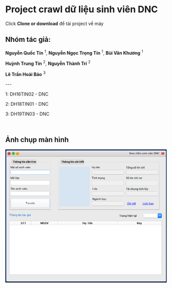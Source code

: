 <h1>Project crawl dữ liệu sinh viên DNC</h1>
<p>Click <b>Clone or download</b> để tải project về máy</p>
<h2>Nhóm tác giả:</h2>
<p><b>Nguyễn Quốc Tín</b> <sup>1</sup>, <b>Nguyễn Ngọc Trọng Tín</b> <sup>1</sup>, <b>Bùi Văn Khương</b> <sup>1</sup></p>
<p><b>Huỳnh Trung Tín</b> <sup>2</sup>, <b>Nguyễn Thành Trí</b> <sup>2</sup></p>
<p><b>Lê Trần Hoài Bảo</b> <sup>3</sup></p>
<p>---</p>
<p>1: DH16TIN02 - DNC</p>
<p>2: DH18TIN01 - DNC</p>
<p>3: DH19TIN03 - DNC</p>
<br />
<h2>Ảnh chụp màn hình</h2>
<img src="Screenshot.png">